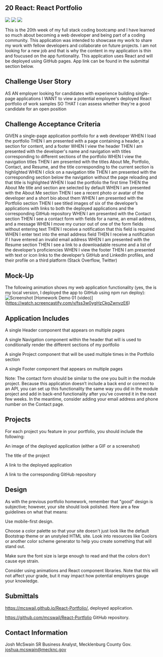 ## 20 React: React Portfolio

<img src="https://img.shields.io/badge/Robo%203T-DB%20tool-brightgreen" />
    <img src="https://img.shields.io/badge/javascript-yellowgreen" />
    <img src="https://img.shields.io/badge/express-orange" />

This is the 20th week of my full stack coding bootcamp and I have learned so much about becoming a web developer and being part of a coding community. This application was intended to showcase my work to share my work with fellow developers and collaborate on future projects. I am not looking for a new job and that is why the content in my application is thin and foucused on the app funtionality. 
This application uses React and will be deployed using GitHub pages. App link can be found in the submittal section below.


## Challenge User Story
AS AN employer looking for candidates with experience building single-page applications
I WANT to view a potential employee's deployed React portfolio of work samples
SO THAT I can assess whether they're a good candidate for an open position

## Challenge Acceptance Criteria
GIVEN a single-page application portfolio for a web developer
WHEN I load the portfolio
THEN I am presented with a page containing a header, a section for content, and a footer
WHEN I view the header
THEN I am presented with the developer's name and navigation with titles corresponding to different sections of the portfolio
WHEN I view the navigation titles
THEN I am presented with the titles About Me, Portfolio, Contact, and Resume, and the title corresponding to the current section is highlighted
WHEN I click on a navigation title
THEN I am presented with the corresponding section below the navigation without the page reloading and that title is highlighted
WHEN I load the portfolio the first time
THEN the About Me title and section are selected by default
WHEN I am presented with the About Me section
THEN I see a recent photo or avatar of the developer and a short bio about them
WHEN I am presented with the Portfolio section
THEN I see titled images of six of the developer’s applications with links to both the deployed applications and the corresponding GitHub repository
WHEN I am presented with the Contact section
THEN I see a contact form with fields for a name, an email address, and a message
WHEN I move my cursor out of one of the form fields without entering text
THEN I receive a notification that this field is required
WHEN I enter text into the email address field
THEN I receive a notification if I have entered an invalid email address
WHEN I am presented with the Resume section
THEN I see a link to a downloadable resume and a list of the developer’s proficiencies
WHEN I view the footer
THEN I am presented with text or icon links to the developer’s GitHub and LinkedIn profiles, and their profile on a third platform (Stack Overflow, Twitter)

## Mock-Up
The following animation shows my web application functionality (yes, the is my local version, I deployed the app to GitHub using npm run deploy):
![Screenshot](/src/assets/cover/Gif.gif)
[Homework Demo 01 (video)] (https://watch.screencastify.com/v/fss3w0ygHzCkgZwnvzE6)


## Application Includes
A single Header component that appears on multiple pages

A single Navigation component within the header that will is used to conditionally render the different sections of my portfolio

A single Project component that will be used multiple times in the Portfolio section

A single Footer component that appears on multiple pages

Note: The contact form should be similar to the one you built in the module project. Because this application doesn’t include a back end or connect to an API, you can set up this functionality the same way you did in the module project and add in back-end functionality after you’ve covered it in the next few weeks.
In the meantime, consider adding your email address and phone number on the Contact page.

## Projects
For each project you feature in your portfolio, you should include the following:


An image of the deployed application (either a GIF or a screenshot)


The title of the project


A link to the deployed application


A link to the corresponding GitHub repository



## Design
As with the previous portfolio homework, remember that "good" design is subjective; however, your site should look polished. Here are a few guidelines on what that means:


Use mobile-first design.


Choose a color palette so that your site doesn't just look like the default Bootstrap theme or an unstyled HTML site. Look into resources like Coolors or another color scheme generator to help you create something that will stand out.


Make sure the font size is large enough to read and that the colors don't cause eye strain.


Consider using animations and React component libraries. Note that this will not affect your grade, but it may impact how potential employers gauge your knowledge.



## Submittals

https://mcswajl.github.io/React-Portfolio/, deployed application.


https://github.com/mcswajl/React-Portfolio GitHub repository. 

## Contact Information

Josh McSwain
SR Business Analyst, Mecklenburg County Gov.
joshua.mcswain@mecknc.gov 
